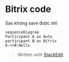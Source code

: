 
# Bitrix code
Sao không save được nhỉ 
```mermaid
sequenceDiagram
Participant A as Auto
participant B as Bitrix
A->>B:Hello
```

> Written with [StackEdit](https://stackedit.io/).
<!--stackedit_data:
eyJoaXN0b3J5IjpbLTM5MzYxNjM2NSwxODU0MjkzNzcsLTQ0OD
YzMDQ0NSwtMTU1ODc2MDY4MF19
-->